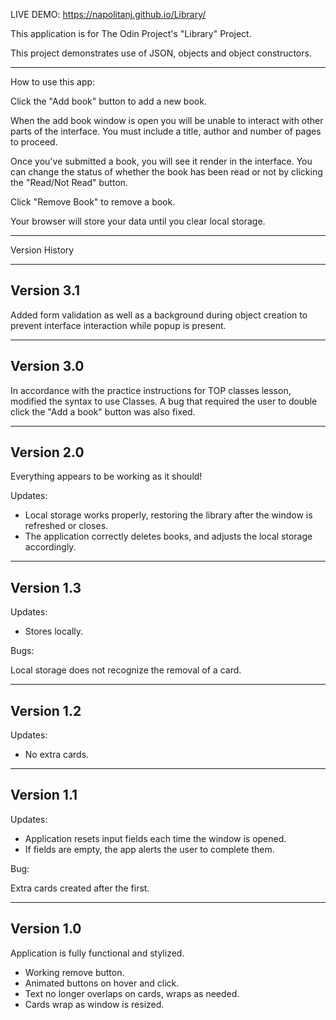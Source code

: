 LIVE DEMO: https://napolitanj.github.io/Library/

This application is for The Odin Project's "Library" Project. 

This project demonstrates use of JSON, objects and object constructors.

--------------------
How to use this app:

Click the "Add book" button to add a new book.

When the add book window is open you will be unable to interact with other parts of the interface. You must include a title, author and number of pages to proceed.

Once you've submitted a book, you will see it render in the interface. You can change the status of whether the book has been read or not by clicking the "Read/Not Read" button.

Click "Remove Book" to remove a book.

Your browser will store your data until you clear local storage.

---------------
Version History

-----------
Version 3.1
-----------

Added form validation as well as a background during object creation to prevent interface interaction while popup is present.

-----------
Version 3.0
-----------

In accordance with the practice instructions for TOP classes lesson, modified the syntax to use Classes. A bug that required the user to double click the "Add a book" button was also fixed.

-----------
Version 2.0
-----------

Everything appears to be working as it should!

Updates:

- Local storage works properly, restoring the library after the window is refreshed or closes.
- The application correctly deletes books, and adjusts the local storage accordingly.

-----------
Version 1.3
-----------

Updates:

- Stores locally.

Bugs:

Local storage does not recognize the removal of a card.

-----------
Version 1.2
-----------

Updates:

- No extra cards.

-----------
Version 1.1
-----------

Updates:

- Application resets input fields each time the window is opened.
- If fields are empty, the app alerts the user to complete them.

Bug:

Extra cards created after the first.

-----------
Version 1.0
-----------

Application is fully functional and stylized.

- Working remove button.
- Animated buttons on hover and click.
- Text no longer overlaps on cards, wraps as needed.
- Cards wrap as window is resized.